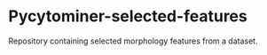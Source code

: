 # Pycytominer-selected-features
Repository containing selected morphology features from a dataset. 

